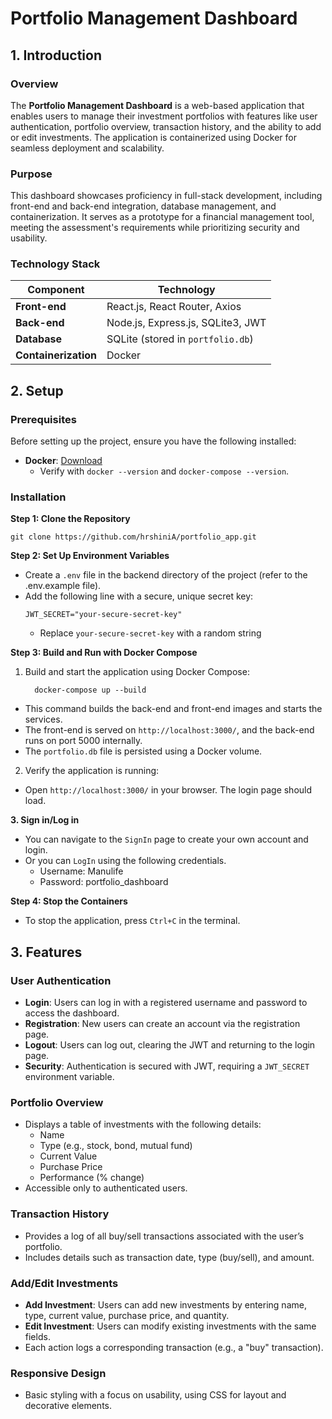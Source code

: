 # Portfolio Management Dashboard

## 1. Introduction

### Overview
The **Portfolio Management Dashboard** is a web-based application that enables users to manage their investment portfolios with features like user authentication, portfolio overview, transaction history, and the ability to add or edit investments. The application is containerized using Docker for seamless deployment and scalability.

### Purpose
This dashboard showcases proficiency in full-stack development, including front-end and back-end integration, database management, and containerization. It serves as a prototype for a financial management tool, meeting the assessment's requirements while prioritizing security and usability.

### Technology Stack
| Component       | Technology            |
|-----------------|-----------------------|
| **Front-end**   | React.js, React Router, Axios |
| **Back-end**    | Node.js, Express.js, SQLite3, JWT |
| **Database**    | SQLite (stored in `portfolio.db`) |
| **Containerization** | Docker |

## 2. Setup

### Prerequisites
Before setting up the project, ensure you have the following installed:
- **Docker**: [Download](https://www.docker.com/get-started)
  - Verify with `docker --version` and `docker-compose --version`.

### Installation
**Step 1: Clone the Repository**
```
git clone https://github.com/hrshiniA/portfolio_app.git
```

**Step 2: Set Up Environment Variables**
- Create a `.env` file in the backend directory of the project (refer to the .env.example file).
- Add the following line with a secure, unique secret key:
  ```
  JWT_SECRET="your-secure-secret-key"
  ```
  - Replace `your-secure-secret-key` with a random string

**Step 3: Build and Run with Docker Compose**
1. Build and start the application using Docker Compose:
   ```
     docker-compose up --build
   ```
- This command builds the back-end and front-end images and starts the services.
- The front-end is served on `http://localhost:3000/`, and the back-end runs on port 5000 internally.
- The `portfolio.db` file is persisted using a Docker volume.

2. Verify the application is running:
- Open `http://localhost:3000/` in your browser. The login page should load.

**3. Sign in/Log in**
- You can navigate to the `SignIn` page to create your own account and login.
- Or you can `LogIn` using the following credentials.
  - Username: Manulife
  - Password: portfolio_dashboard

**Step 4: Stop the Containers**
- To stop the application, press `Ctrl+C` in the terminal.

## 3. Features

### User Authentication
- **Login**: Users can log in with a registered username and password to access the dashboard.
- **Registration**: New users can create an account via the registration page.
- **Logout**: Users can log out, clearing the JWT and returning to the login page.
- **Security**: Authentication is secured with JWT, requiring a `JWT_SECRET` environment variable.

### Portfolio Overview
- Displays a table of investments with the following details:
  - Name
  - Type (e.g., stock, bond, mutual fund)
  - Current Value
  - Purchase Price
  - Performance (% change)
- Accessible only to authenticated users.

### Transaction History
- Provides a log of all buy/sell transactions associated with the user’s portfolio.
- Includes details such as transaction date, type (buy/sell), and amount.

### Add/Edit Investments
- **Add Investment**: Users can add new investments by entering name, type, current value, purchase price, and quantity.
- **Edit Investment**: Users can modify existing investments with the same fields.
- Each action logs a corresponding transaction (e.g., a "buy" transaction).

### Responsive Design
- Basic styling with a focus on usability, using CSS for layout and decorative elements.
